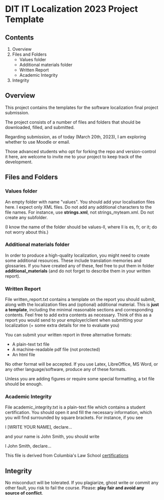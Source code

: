 # DIT IT Localization 2023 Project Template

## Contents

1. Overview
2. Files and Folders
   - Values folder
   - Additional materials folder
   - Written Report
   - Academic Integrity 
3. Integrity

## Overview

This project contains the templates for the software localization 
final project submission. 

The project consists of a number of files and folders that should 
be downloaded, filled, and submitted. 

Regarding submission, as of today (March 20th, 2023), I am 
exploring whether to use Moodle  or email. 

Those advanced students who opt for forking the repo and 
version-control it here, are welcome to invite me to your project to 
keep track of 
the development. 

## Files and Folders

### Values folder

An empty folder with name "values". You should add your 
localisation files here. I expect only XML files.  Do not add any 
additional characters to the file names. For instance, use 
**strings.xml**, not strings_myteam.xml. Do not create any 
subfolder.

(I know the name of the folder should be values-ll, where ll is 
es, fr, or it; do not worry about this.)

### Additional materials folder

In order to produce a high-quality localization, you might need to 
create some additional resources. These include translation 
memories and glossaries. If you have created any of these, feel 
free to put them in folder **additional_materials** (and do not 
forget to describe them in your written report).

### Written Report

File written_report.txt contains a template on the report you should 
submit, along with the localization files and (optional) additional 
material. This is **just a template**, including the minimal reasonable 
sections and corresponding contents. Feel free to add extra contents 
as necessary. Think of this as a report you would send to your 
employer/client when submitting your localization (+ some extra 
details for me to evaluate you)

You can submit your written report in three alternative formats:

- A plain-text txt file 
- A machine-readable pdf file (not protected)
- An html file

No other format will be accepted. If you use Latex, LibreOffice, 
MS Word, or any other language/software, produce any of these 
formats.

Unless you are adding figures or require some special formatting, 
a txt file should be enough.

### Academic Integrity

File academic_integrity.txt is a plain-text file which contains a student 
certification. You should open it and fill the necessary information,
which you will find surrounded by square brackets. For instance, if you see 

I [WRITE YOUR NAME], declare...

and your name is John Smith, you should write 

I John Smith, declare...

This file is derived from Columbia's Law School [certifications](https://www.law.columbia.edu/sites/default/files/2020-02/PAPER-CERT.pdf)

## Integrity

No misconduct will be tolerated. If you plagiarize, ghost write or 
commit any other fault, you risk to fail the course. Please: 
**play fair and avoid any source of conflict**. 
